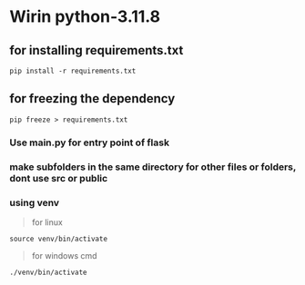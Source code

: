 # Wirin python-3.11.8
## for installing requirements.txt
```
pip install -r requirements.txt
```
## for freezing the dependency
```
pip freeze > requirements.txt
```

### Use main.py for entry point of flask
### make subfolders in the same directory for other files or folders, dont use src or public


### using venv
>for linux
```
source venv/bin/activate
```
>for windows cmd
```
./venv/bin/activate
```
